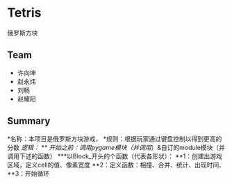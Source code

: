 # Tetris
俄罗斯方块
## Team
* 许向坤
* 赵永炜
* 刘畅
* 赵耀阳
## Summary
*名称：本项目是俄罗斯方块游戏，
*规则：根据玩家通过键盘控制以得到更高的分数
*逻辑：
**   开始之前：调用pygame模块（并调用*）&自订的module模块（并调用下述的函数）
***以Block_开头的个函数（代表各形状）：
**1：创建出游戏区域，定义cell的值、像素宽度
**2：定义函数：相撞、合并、统计、出现时间、
**3：开始循环
